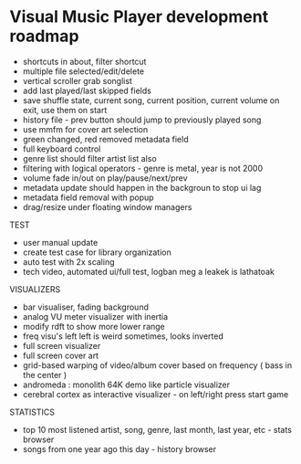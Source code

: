 # Visual Music Player development roadmap

- shortcuts in about, filter shortcut
- multiple file selected/edit/delete
- vertical scroller grab songlist
- add last played/last skipped fields
- save shuffle state, current song, current position, current volume on exit, use them on start
- history file - prev button should jump to previously played song
- use mmfm for cover art selection
- green changed, red removed metadata field
- full keyboard control
- genre list should filter artist list also
- filtering with logical operators - genre is metal, year is not 2000
- volume fade in/out on play/pause/next/prev
- metadata update should happen in the backgroun to stop ui lag
- metadata field removal with popup
- drag/resize under floating window managers

TEST

- user manual update
- create test case for library organization
- auto test with 2x scaling
- tech video, automated ui/full test, logban meg a leakek is lathatoak

VISUALIZERS

- bar visualiser, fading background
- analog VU meter visualizer with inertia
- modify rdft to show more lower range
- freq visu's left left is weird sometimes, looks inverted
- full screen visualizer
- full screen cover art
- grid-based warping of video/album cover based on frequency ( bass in the center )
- andromeda : monolith 64K demo like particle visualizer  
- cerebral cortex as interactive visualizer - on left/right press start game

STATISTICS

- top 10 most listened artist, song, genre, last month, last year, etc - stats browser
- songs from one year ago this day - history browser
